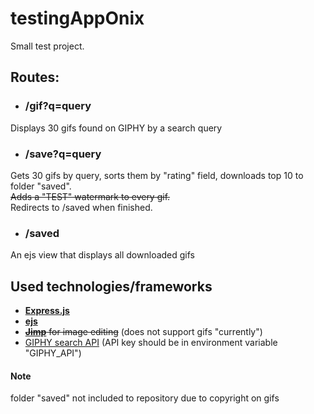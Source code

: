 # testingAppOnix
Small test project.
## Routes:
  - ### /gif?q=query
  Displays 30 gifs found on GIPHY by a search query
  - ### /save?q=query
  Gets 30 gifs by query, sorts them by "rating" field, downloads top 10 to folder "saved".  
  ~~Adds a "TEST" watermark to every gif.~~  
  Redirects to /saved when finished.
  - ### /saved
  An ejs view that displays all downloaded gifs

## Used technologies/frameworks
- __[Express.js](https://github.com/expressjs/express)__
- __[ejs](https://github.com/mde/ejs)__
- ~~__[Jimp](https://github.com/oliver-moran/jimp#readme)__ for image editing~~ (does not support gifs "currently")
- [GIPHY search API](https://developers.giphy.com/docs/api/endpoint/#search) (API key should be in environment variable "GIPHY_API")
#### Note
folder "saved" not included to repository due to copyright on gifs
